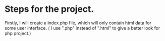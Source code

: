 # Steps for the project.

Firstly, I will create a index.php file, which will only contain html data for some user interface. ( I use ".php" instead of ".html" to give a better look for php project.)
